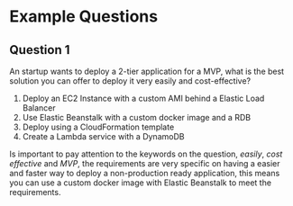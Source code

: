 Example Questions
=================

Question 1
----------

An startup wants to deploy a 2-tier application for a MVP, what is the best solution you can offer to deploy it very easily and cost-effective?

1.	Deploy an EC2 Instance with a custom AMI behind a Elastic Load Balancer
2.	Use Elastic Beanstalk with a custom docker image and a RDB
3.	Deploy using a CloudFormation template
4.	Create a Lambda service with a DynamoDB

Is important to pay attention to the keywords on the question, *easily*, *cost effective* and *MVP*, the requirements are very specific on having a easier and faster way to deploy a non-production ready application, this means you can use a custom docker image with Elastic Beanstalk to meet the requirements.
